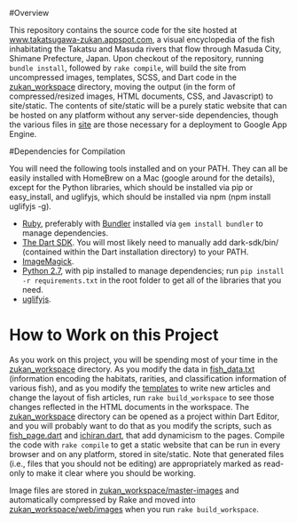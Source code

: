 #Overview

This repository contains the source code for the site hosted at www.takatsugawa-zukan.appspot.com, a visual encyclopedia of the fish inhabitating the Takatsu and Masuda rivers that flow through Masuda City, Shimane Prefecture, Japan. Upon checkout of the repository, running `bundle install`, followed by `rake compile`, will 
build the site from uncompressed images, templates, SCSS, and Dart code in the [zukan_workspace](zukan_workspace) directory, moving the output (in the form of compressed/resized images, HTML documents, CSS, and Javascript) to site/static. The contents of site/static will be a purely static website that can be hosted on any platform without any server-side dependencies, though the various files in [site](site) are those necessary for a deployment to Google App Engine.

#Dependencies for Compilation

You will need the following tools installed and on your PATH. They can all be easily installed with HomeBrew on a Mac (google around for the details), except for the Python libraries, which should be installed via pip or easy_install, and uglifyjs, which should be installed via npm (npm install uglifyjs -g).

* [Ruby](https://www.ruby-lang.org/en/documentation/installation/), preferably with [Bundler](http://bundler.io/) installed via `gem install bundler` to manage dependencies.
* [The Dart SDK](https://www.dartlang.org/tools/sdk/). You will most likely need to manually add dark-sdk/bin/ (contained within the Dart installation directory) to your PATH.
* [ImageMagick](http://www.imagemagick.org/).
* [Python 2.7](https://www.python.org/download/releases/2.7/), with pip installed to manage dependencies; run `pip install -r requirements.txt` in the root folder to get all of the libraries that you need.
* [uglifyjs](https://github.com/mishoo/UglifyJS2).

# How to Work on this Project

As you work on this project, you will be spending most of your time in the [zukan_workspace](zukan_workspace) directory. As you modify the data in [fish_data.txt](zukan_workspace/fish_data.txt) (information encoding the habitats, rarities, and classification information of various fish), and as you modify the [templates](zukan_workspace/templates) to write new articles and change the layout of fish articles, run `rake build_workspace` to see those changes reflected in the HTML documents in the workspace. The [zukan_workspace](zukan_workspace) directory can be opened as a project within Dart Editor, and you will probably want to do that as you modify the scripts, such as [fish_page.dart](zukan_workspace/web/sakana/fish_page.dart) and [ichiran.dart](zukan_workspace/web/ichiran.dart), that add dynamicism to the pages. Compile the code with `rake compile` to get a static website that can be run in every browser and on any platform, stored in site/static. Note that generated files (i.e., files that you should not be editing) are appropriately marked as read-only to make it clear where you should be working.

Image files are stored in [zukan_workspace/master-images](zukan_workspace/master-images) and automatically compressed by Rake and moved into [zukan_workspace/web/images](zukan_workspace/web/images) when you run `rake build_workspace`.


